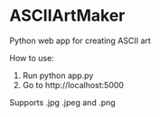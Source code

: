 # ASCIIArtMaker
Python web app for creating ASCII art

How to use:
1. Run python app.py
2. Go to http://localhost:5000


Supports .jpg .jpeg and .png
